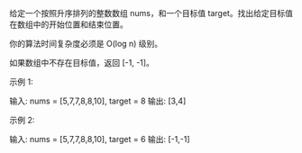给定一个按照升序排列的整数数组 nums，和一个目标值 target。找出给定目标值在数组中的开始位置和结束位置。

你的算法时间复杂度必须是&nbsp;O(log n) 级别。

如果数组中不存在目标值，返回&nbsp;[-1, -1]。

示例 1:

输入: nums = [5,7,7,8,8,10], target = 8
输出: [3,4]

示例&nbsp;2:

输入: nums = [5,7,7,8,8,10], target = 6
输出: [-1,-1]
